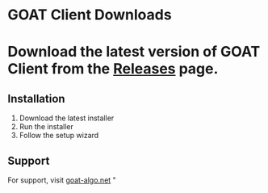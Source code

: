 # GOAT Client Downloads

# Download the latest version of GOAT Client from the [Releases](https://github.com/ramezgaberiel/goat-client-releases/releases) page.

## Installation
1. Download the latest installer
2. Run the installer
3. Follow the setup wizard

## Support
For support, visit [goat-algo.net](https://goat-algo.net)
"
